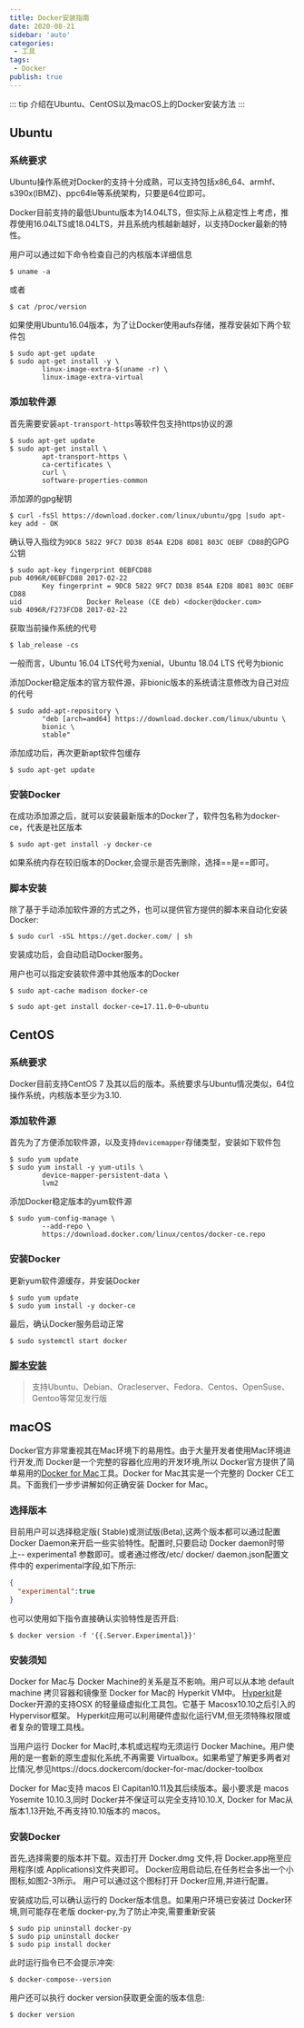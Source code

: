 ```yaml
---
title: Docker安装指南
date: 2020-08-21
sidebar: 'auto'
categories:
 - 工具
tags:
 - Docker
publish: true
---
```


::: tip 
介绍在Ubuntu、CentOS以及macOS上的Docker安装方法
:::

<!-- more -->

## Ubuntu

### 系统要求

Ubuntu操作系统对Docker的支持十分成熟，可以支持包括x86_64、armhf、s390x(IBMZ)、ppc64le等系统架构，只要是64位即可。

Docker目前支持的最低Ubuntu版本为14.04LTS，但实际上从稳定性上考虑，推荐使用16.04LTS或18.04LTS，并且系统内核越新越好，以支持Docker最新的特性。

用户可以通过如下命令检查自己的内核版本详细信息

```shell
$ uname -a
```

或者

```shell
$ cat /proc/version
```

如果使用Ubuntu16.04版本，为了让Docker使用aufs存储，推荐安装如下两个软件包

```shell
$ sudo apt-get update
$ sudo apt-get install -y \
		linux-image-extra-$(uname -r) \
		linux-image-extra-virtual
```



### 添加软件源

首先需要安装`apt-transport-https`等软件包支持https协议的源

```shell
$ sudo apt-get update
$ sudo apt-get install \
		apt-transport-https \
		ca-certificates \
		curl \
		software-properties-common
```

添加源的gpg秘钥

```shell
$ curl -fsSl https://download.docker.com/linux/ubuntu/gpg |sudo apt-key add - OK
```

确认导入指纹为`9DC8 5822 9FC7 DD38 854A E2D8 8D81 803C OEBF CD88`的GPG公钥

```shell
$ sudo apt-key fingerprint 0EBFCD88
pub	4096R/0EBFCD88 2017-02-22
		Key fingerprint = 9DC8 5822 9FC7 DD38 854A E2D8 8D81 803C OEBF CD88
uid                Docker Release (CE deb) <docker@docker.com>
sub 4096R/F273FCD8 2017-02-22
```

获取当前操作系统的代号

```shell
$ lab_release -cs
```

一般而言，Ubuntu 16.04 LTS代号为xenial，Ubuntu 18.04 LTS 代号为bionic

添加Docker稳定版本的官方软件源，非bionic版本的系统请注意修改为自己对应的代号

```shell
$ sudo add-apt-repository \
		"deb [arch=amd64] https://download.docker.com/linux/ubuntu \
		bionic \
		stable"
```

添加成功后，再次更新apt软件包缓存

```shell
$ sudo apt-get update
```

### 安装Docker

在成功添加源之后，就可以安装最新版本的Docker了，软件包名称为docker-ce，代表是社区版本

```shell
$ sudo apt-get install -y docker-ce
```

如果系统内存在较旧版本的Docker,会提示是否先删除，选择==是==即可。

###  <a name="anchor">脚本安装</a>

除了基于手动添加软件源的方式之外，也可以提供官方提供的脚本来自动化安装Docker:

```shell
$ sudo curl -sSL https://get.docker.com/ | sh
```

安装成功后，会自动启动Docker服务。

用户也可以指定安装软件源中其他版本的Docker

```shell
$ sudo apt-cache madison docker-ce

$ sudo apt-get install docker-ce=17.11.0~0~ubuntu
```



## CentOS

### 系统要求

Docker目前支持CentOS 7 及其以后的版本。系统要求与Ubuntu情况类似，64位操作系统，内核版本至少为3.10.

### 添加软件源

首先为了方便添加软件源，以及支持`devicemapper`存储类型，安装如下软件包

```shell
$ sudo yum update
$ sudo yum install -y yum-utils \
		device-mapper-persistent-data \
		lvm2
```

添加Docker稳定版本的yum软件源

```shell
$ sudo yum-config-manage \
		--add-repo \
		https://download.docker.com/linux/centos/docker-ce.repo
```

### 安装Docker

更新yum软件源缓存，并安装Docker

```shell
$ sudo yum update
$ sudo yum install -y docker-ce
```

最后，确认Docker服务启动正常

```shell
$ sudo systemctl start docker
```



### [脚本安装](#anchor)

> 支持Ubuntu、Debian、Oracleserver、Fedora、Centos、OpenSuse、Gentoo等常见发行版

## macOS

Docker官方非常重视其在Mac环境下的易用性。由于大量开发者使用Mac环境进行开发,而 Docker是一个完整的容器化应用的开发环境,所以 Docker官方提供了简单易用的[Docker for Mac](htts:/docs.docke.com/docker-for-mac/)工具。Docker for Mac其实是一个完整的 Docker CE工具。下面我们一步步讲解如何正确安装 Docker for Mac。

### 选择版本

目前用户可以选择稳定版( Stable)或测试版(Beta),这两个版本都可以通过配置 Docker Daemon来开启一些实验特性。配置时,只要启动 Docker daemon时带上-- experimenta1 参数即可。或者通过修改/etc/ docker/ daemon.json配置文件中的 experimental字段,如下所示:

```json
{
  "experimental":true
}
```

也可以使用如下指令直接确认实验特性是否开启:

```shell
$ docker version -f '{{.Server.Experimental}}'
```

### 安装须知

Docker for Mac与 Docker Machine的关系是互不影响。用户可以从本地 default machine 拷贝容器和镜像至 Docker for Mac的 Hyperkit VM中。 [Hyperkit](htps://github.com/moby/hyperkit)是 Docker开源的支持OSX 的轻量级虚拟化工具包。它基于 Macosx10.10之后引入的 Hypervisor框架。 Hyperkit应用可以利用硬件虚拟化运行VM,但无须特殊权限或者复杂的管理工具栈。

当用户运行 Docker for Mac时,本机或远程均无须运行 Docker Machine。用户使用的是一套新的原生虚拟化系统,不再需要 Virtualbox。如果希望了解更多两者对比情况,参见https://docs.dockercom/docker-for-mac/docker-toolbox 

Docker for Mac支持 macos El Capitan10.11及其后续版本。最小要求是 macos Yosemite 10.10.3,同时 Docker并不保证可以完全支持10.10.X, Docker for Mac从版本1.13开始,不再支持10.10版本的 macos。

### 安装Docker

首先,选择需要的版本并下载。双击打开 Docker.dmg 文件,将 Docker.app拖至应用程序(或 Applications)文件夹即可。
Docker应用启动后,在任务栏会多出一个小图标,如图2-3所示。
用户可以通过这个图标打开 Docker应用,并进行配置。

安装成功后,可以确认运行的 Docker版本信息。如果用户环境已安装过 Docker环境,则可能存在老版 docker-py,为了防止冲突,需要重新安装

```shell
$ sudo pip uninstall docker-py 
$ sudo pip uninstall docker 
$ sudo pip install docker
```

此时运行指令已不会提示冲突:

```shell
$ docker-compose--version
```

用户还可以执行 docker version获取更全面的版本信息:

```shell
$ docker version
```





